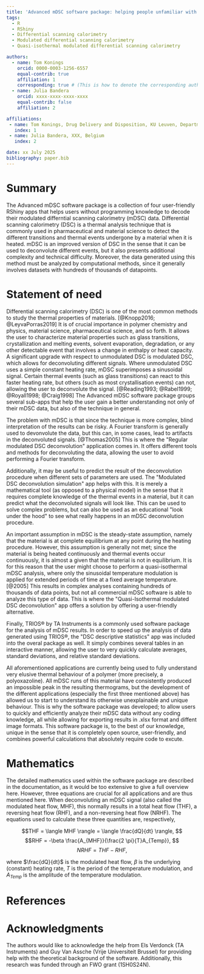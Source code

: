 ```yaml
---
title: 'Advanced mDSC software package: helping people unfamiliar with programming with unraveling complex mDSC methods'
tags:
  - R
  - RShiny
  - Differential scanning calorimetry
  - Modulated differential scanning calorimetry
  - Quasi-isothermal modulated differential scanning calorimetry

authors:
  - name: Tom Konings
    orcid: 0000-0003-1256-6557
    equal-contrib: true
    affiliation: 1
    corresponding: true # (This is how to denote the corresponding author)
  - name: Julia Bandera
    orcid: xxxx-xxxx-xxxx-xxxx
    equal-contrib: false
    affiliation: 2

affiliations:
 - name: Tom Konings, Drug Delivery and Disposition, KU Leuven, Department of Pharmaceutical and Pharmacological Sciences, Campus Gasthuisberg ON2, Herestraat 49 b921, 3000 Leuven, Belgium.
   index: 1
 - name: Julia Bandera, XXX, Belgium
   index: 2

date: xx July 2025
bibliography: paper.bib
---
```


# Summary
The Advanced mDSC software package is a collection of four user-friendly RShiny apps that helps users without programming knowledge to decode their modulated differntial scanning calorimetry (mDSC) data. Differential scanning calorimetry (DSC) is a thermal analysis technique that is commonly used in pharmaceutical and material science to detect the different transitions and thermal events undergone by a material when it is heated. mDSC is an improved version of DSC in the sense that it can be used to deconvolute different events, but it also presents additional complexity and technical difficulty. Moreover, the data generated using this method must be analyzed by computational methods, since it generally involves datasets with hundreds of thousands of datapoints.  

# Statement of need 
Differential scanning calorimetry (DSC) is one of the most common methods to study the thermal properties of materials. [@Knopp2016; @LeyvaPorras2019] It is of crucial importance in polymer chemistry and physics, material science, pharmaceutical science, and so forth. It allows the user to characterize material properties such as glass transitions, crystallization and melting events, solvent evaporation, degradation, or any other detectable event that involves a change in enthalpy or heat capacity. A significant upgrade with respect to unmodulated DSC is modulated DSC, which allows for deconvoluting different signals. Where unmodulated DSC uses a simple constant heating rate, mDSC superimposes a sinusoidal signal. Certain thermal events (such as glass transitions) can react to this faster heating rate, but others (such as most crystallisation events) can not, allowing the user to deconvolute the signal. [@Reading1993; @Rabel1999; @Royall1998; @Craig1998] The Advanced mDSC software package groups several sub-apps that help the user gain a better understanding not only of their mDSC data, but also of the technique in general. 

The problem with mDSC is that since the technique is more complex, blind interpretation of the results can be risky. A Fourier transform is generally used to devonvolute the data, but this can, in some cases, lead to artifacts in the deconvoluted signals. [@Thomas2005] This is where the "Regular modulated DSC deconvolution" application comes in. It offers different tools and methods for deconvoluting the data, allowing the user to avoid performing a Fourier transform. 

Additionally, it may be useful to predict the result of the deconvolution procedure when different sets of parameters are used. The "Modulated DSC deconvolution simulation" app helps with this. It is merely a mathematical tool (as opposed to a physical model) in the sense that it requires complete knowledge of the thermal events in a material, but it can predict what the deconvoluted signals will look like. This can be used to solve complex problems, but can also be used as an educational "look under the hood" to see what really happens in an mDSC deconvolution procedure. 

An important assumption in mDSC is the steady-state assumption, namely that the material is at complete equilibrium at any point during the heating procedure. However, this assumption is generally not met; since the material is being heated continuously and thermal events occur continuously, it is almost a given that the material is not in equilibrium. It is for this reason that the user might choose to perform a quasi-isothermal mDSC analysis, where only the sinusoidal temperature modulation is applied for extended periods of time at a fixed average temperature. [@2005] This results in complex analyses containing hundreds of thousands of data points, but not all commercial mDSC software is able to analyze this type of data. This is where the "Quasi-Isothermal modulated DSC deconvolution" app offers a solution by offering a user-friendly alternative. 

Finally, TRIOS® by TA Instruments is a commonly used software package for the analysis of mDSC results. In order to speed up the analysis of data generated using TRIOS®, the "DSC descriptive statistics" app was included into the overal package as well. It simply combines several tables in an interactive manner, allowing the user to very quickly calculate averages, standard deviations, and relative standard deviations. 

All aforementioned applications are currently being used to fully understand very elusive thermal behaviour of a polymer (more precisely, a polyoxazoline). All mDSC runs of this material have consistently produced an impossible peak in the resulting thermograms, but the development of the different applications (especially the first three mentioned above) has allowed us to start to understand its otherwise unexplainable and unique behaviour. This is why the software package was developed; to allow users to quickly and efficiently analyze their mDSC data without any coding knowledge, all while allowing for exporting results in .xlsx format and diffent image formats. This software package is, to the best of our knowledge, unique in the sense that it is completely open source, user-friendly, and combines powerful calculations that absolutely require code to excute. 

# Mathematics 
The detailed mathematics used within the software package are described in the documentation, as it would be too extensive to give a full overview here. However, three equations are crucial for all applications and are thus mentioned here. When deconvoluting an mDSC signal (also called the modulated heat flow, MHF), this normally results in a total heat flow (THF), a reversing heat flow (RHF), and a non-reversing heat flow (NRHF). The equations used to calculate these three quantities are, respectively, 

$$THF = \langle MHF \rangle  = \langle \frac{dQ}{dt} \rangle, $$
$$RHF =  -\beta \frac{A_{MHF}}{\frac{2 \pi}{T}A_{Temp}}, $$
$$NRHF = THF-RHF, $$

where $\frac{dQ}{dt}$ is the modulated heat flow, $\beta$ is the underlying (constant) heating rate, $T$ is the period of the temperature modulation, and $A_{Temp}$ is the amplitude of the temperature modulation.

# References

# Acknowledgments
The authors would like to acknowledge the help from Els Verdonck (TA Instruments) and Guy Van Assche (Vrije Universiteit Brussel) for providing help with the theoretical background of the software. Additionally, this research was funded through an FWO grant (1SH0S24N). 





